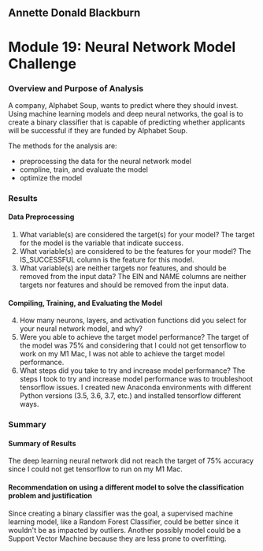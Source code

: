 ## Annette Donald Blackburn

# Module 19: Neural Network Model Challenge
### Overview and Purpose of Analysis
A company, Alphabet Soup, wants to predict where they should invest. Using machine learning models and deep neural networks, the goal is to create a binary classifier that is capable of predicting whether applicants will be successful if they are funded by Alphabet Soup. 

The methods for the analysis are:
- preprocessing the data for the neural network model
- compline, train, and evaluate the model
- optimize the model 

### Results

#### Data Preprocessing
1. What variable(s) are considered the target(s) for your model?
The target for the model is the variable that indicate success.
2. What variable(s) are considered to be the features for your model?
The IS_SUCCESSFUL column is the feature for this model.
3. What variable(s) are neither targets nor features, and should be removed from the input data?
The EIN and NAME columns are neither targets nor features and should be removed from the input data.

#### Compiling, Training, and Evaluating the Model
4. How many neurons, layers, and activation functions did you select for your neural network model, and why?
5. Were you able to achieve the target model performance?
The target of the model was 75% and considering that I could not get tensorflow to work on my M1 Mac, I was not able to achieve the target model performance.
6. What steps did you take to try and increase model performance?
The steps I took to try and increase model performance was to troubleshoot tensorflow issues. I created new Anaconda environments with different Python versions (3.5, 3.6, 3.7, etc.) and installed tensorflow different ways.

### Summary
#### Summary of Results
The deep learning neural network did not reach the target of 75% accuracy since I could not get tensorflow to run on my M1 Mac.
#### Recommendation on using a different model to solve the classification problem and justification
Since creating a binary classifier was the goal, a supervised machine learning model, like a Random Forest Classifier, could be better since it wouldn't be as impacted by outliers. Another possibly model could be a Support Vector Machine because they are less prone to overfitting.